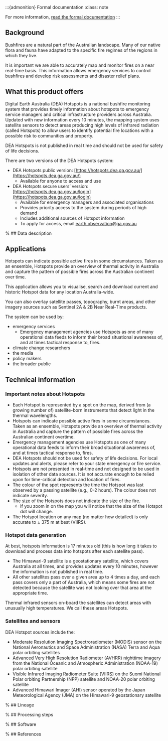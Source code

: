 :::{admonition} Formal documentation
:class: note

For more information, [read the formal documentation](https://hotspots.dea.ga.gov.au/files/documents)
:::

## Background

Bushfires are a natural part of the Australian landscape. Many of our native flora and fauna have adapted to the specific fire regimes of the regions in which they live.

It is important we are able to accurately map and monitor fires on a near real-time basis. This information allows emergency services to control bushfires and develop risk assessments and disaster relief plans.

## What this product offers

Digital Earth Australia (DEA) Hotspots is a national bushfire monitoring system that provides timely information about hotspots to emergency service managers and critical infrastructure providers across Australia. Updated with new information every 10 minutes, the mapping system uses satellite sensors to detect areas producing high levels of infrared radiation (called Hotspots) to allow users to identify potential fire locations with a possible risk to communities and property.

DEA Hotspots is not published in real time and should not be used for safety of life decisions.

There are two versions of the DEA Hotspots system:
* DEA Hotspots public version: [https://hotspots.dea.ga.gov.au/](https://hotspots.dea.ga.gov.au/)
  * Available for anyone to access and use
* DEA Hotspots secure users’ version: [https://hotspots.dea.ga.gov.au/login](https://hotspots.dea.ga.gov.au/login)
  * Available for emergency managers and associated organisations
  * Provides priority access to the system during periods of high demand
  * Includes additional sources of Hotspot information
  * To apply for access, email earth.observation@ga.gov.au

% ## Data description

## Applications

Hotspots can indicate possible active fires in some circumstances. Taken as an ensemble, Hotspots provide an overview of thermal activity in Australia and capture the pattern of possible fires across the Australian continent over time.

This application allows you to visualise, search and download current and historic Hotspot data for any location Australia-wide.

You can also overlay satellite passes, topography, burnt areas, and other imagery sources such as Sentinel 2A & 2B Near Real-Time products.

The system can be used by:
* emergency services
  * Emergency management agencies use Hotspots as one of many operational data feeds to inform their broad situational awareness of, and at times tactical response to, fires.
* climate change researchers
* the media
* policy makers
* the broader public

## Technical information

### Important notes about Hotspots
* Each Hotspot is represented by a spot on the map, derived from (a growing number of) satellite-born instruments that detect light in the thermal wavelengths. 
* Hotspots can indicate possible active fires in some circumstances. Taken as an ensemble, Hotspots provide an overview of thermal activity in Australia and capture the pattern of possible fires across the Australian continent overtime.
* Emergency management agencies use Hotspots as one of many operational data feeds to inform their broad situational awareness of, and at times tactical response to, fires.
* DEA Hotspots should not be used for safety of life decisions. For local updates and alerts, please refer to your state emergency or fire service.
* Hotspots are not presented in real-time and not designed to be used in isolation of other data sources. It is not accurate enough to be relied upon for time-critical detection and location of fires.
* The colour of the spot represents the time the Hotspot was last observed by a passing satellite (e.g., 0-2 hours). The colour does not indicate severity.
* The size of the Hotspots does not indicate the size of the fire. 
  * If you zoom in on the map you will notice that the size of the Hotspot dot will change. 
* The Hotspot location on any map (no matter how detailed) is only accurate to ± 375 m at best (VIIRS).

### Hotspot data generation

At best, hotspots information is 17 minutes old (this is how long it takes to download and process data into hotspots after each satellite pass).
* The Himawari-9 satellite is a geostationary satellite, which covers Australia at all times, and provides updates every 10 minutes, however the information is not published in real time.
* All other satellites pass over a given area up to 4 times a day, and each pass covers only a part of Australia, which means some fires are not detected because the satellite was not looking over that area at the appropriate time.  

Thermal infrared sensors on-board the satellites can detect areas with unusually high temperatures. We call these areas Hotspots.

### Satellites and sensors

DEA Hotspot sources include the:
* Moderate Resolution Imaging Spectroradiometer (MODIS) sensor on the National Aeronautics and Space Administration (NASA) Terra and Aqua polar orbiting satellites
* Advanced Very High Resolution Radiometer (AVHRR) nighttime imagery from the National Oceanic and Atmospheric Administration (NOAA-19) polar orbiting satellite
* Visible Infrared Imaging Radiometer Suite (VIIRS) on the Suomi National Polar orbiting Partnership (NPP) satellite and NOAA-20 polar orbiting satellite
* Advanced Himawari Imager (AHI) sensor operated by the Japan Meteorological Agency (JMA) on the Himawari-9 geostationary satellite

% ## Lineage

% ## Processing steps

% ## Software

% ## References

